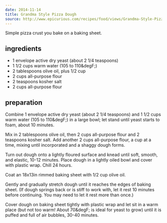 ```yaml
---
date: 2014-11-14
title: Grandma Style Pizza Dough
source: http://www.epicurious.com/recipes/food/views/Grandma-Style-Pizza-Dough-51252570
---
```

Simple pizza crust you bake on a baking sheet.

ingredients
-----------

- 1 envelope active dry yeast (about 2 1/4 teaspoons)
- 1 1/2 cups warm water (105 to 110&degF;)
- 2 tablespoons olive oil, plus 1/2 cup
- 2 cups all-purpose flour
- 2 teaspoons kosher salt
- 2 cups all-purpose flour

preparation
-----------

Combine 1 envelope active dry yeast (about 2 1/4 teaspoons) and 1 1/2
cups warm water (105 to 110&degF;) in a large bowl; let stand until yeast starts
to foam, about 10 minutes.

Mix in 2 tablespoons olive oil, then 2 cups all-purpose flour and 2
teaspoons kosher salt. Add another 2 cups all-purpose flour, a cup at a
time, mixing until incorporated and a shaggy dough forms.

Turn out dough onto a lightly floured surface and knead until soft,
smooth, and elastic, 10-12 minutes. Place dough in a lightly oiled bowl
and cover with plastic wrap. Chill 24 hours.

Coat an 18x13in rimmed baking sheet with 1/2 cup olive oil.

Gently and gradually stretch dough until it reaches the edges of baking
sheet. (If dough springs back or is stiff to work with, let it rest 10
minutes before continuing. You may need to let it rest more than once.)

Cover dough on baking sheet tightly with plastic wrap and let sit in a
warm place (but not too warm! About 70&degF; is ideal for yeast to grow)
until it is puffed and full of air bubbles, 30-40 minutes.

